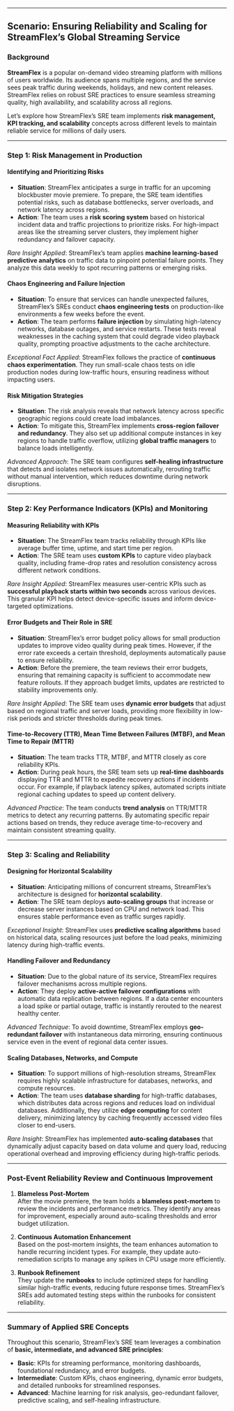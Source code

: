 
---

## Scenario: Ensuring Reliability and Scaling for StreamFlex’s Global Streaming Service

### Background
**StreamFlex** is a popular on-demand video streaming platform with millions of users worldwide. Its audience spans multiple regions, and the service sees peak traffic during weekends, holidays, and new content releases. StreamFlex relies on robust SRE practices to ensure seamless streaming quality, high availability, and scalability across all regions.

Let’s explore how StreamFlex’s SRE team implements **risk management, KPI tracking, and scalability** concepts across different levels to maintain reliable service for millions of daily users.

---

### Step 1: Risk Management in Production

#### Identifying and Prioritizing Risks
- **Situation**: StreamFlex anticipates a surge in traffic for an upcoming blockbuster movie premiere. To prepare, the SRE team identifies potential risks, such as database bottlenecks, server overloads, and network latency across regions.
- **Action**: The team uses a **risk scoring system** based on historical incident data and traffic projections to prioritize risks. For high-impact areas like the streaming server clusters, they implement higher redundancy and failover capacity.

*Rare Insight Applied*: StreamFlex’s team applies **machine learning-based predictive analytics** on traffic data to pinpoint potential failure points. They analyze this data weekly to spot recurring patterns or emerging risks.

#### Chaos Engineering and Failure Injection
- **Situation**: To ensure that services can handle unexpected failures, StreamFlex’s SREs conduct **chaos engineering tests** on production-like environments a few weeks before the event.
- **Action**: The team performs **failure injection** by simulating high-latency networks, database outages, and service restarts. These tests reveal weaknesses in the caching system that could degrade video playback quality, prompting proactive adjustments to the cache architecture.

*Exceptional Fact Applied*: StreamFlex follows the practice of **continuous chaos experimentation**. They run small-scale chaos tests on idle production nodes during low-traffic hours, ensuring readiness without impacting users.

#### Risk Mitigation Strategies
- **Situation**: The risk analysis reveals that network latency across specific geographic regions could create load imbalances. 
- **Action**: To mitigate this, StreamFlex implements **cross-region failover and redundancy**. They also set up additional compute instances in key regions to handle traffic overflow, utilizing **global traffic managers** to balance loads intelligently.

*Advanced Approach*: The SRE team configures **self-healing infrastructure** that detects and isolates network issues automatically, rerouting traffic without manual intervention, which reduces downtime during network disruptions.

---

### Step 2: Key Performance Indicators (KPIs) and Monitoring

#### Measuring Reliability with KPIs
- **Situation**: The StreamFlex team tracks reliability through KPIs like average buffer time, uptime, and start time per region.
- **Action**: The SRE team uses **custom KPIs** to capture video playback quality, including frame-drop rates and resolution consistency across different network conditions.

*Rare Insight Applied*: StreamFlex measures user-centric KPIs such as **successful playback starts within two seconds** across various devices. This granular KPI helps detect device-specific issues and inform device-targeted optimizations.

#### Error Budgets and Their Role in SRE
- **Situation**: StreamFlex’s error budget policy allows for small production updates to improve video quality during peak times. However, if the error rate exceeds a certain threshold, deployments automatically pause to ensure reliability.
- **Action**: Before the premiere, the team reviews their error budgets, ensuring that remaining capacity is sufficient to accommodate new feature rollouts. If they approach budget limits, updates are restricted to stability improvements only.

*Rare Insight Applied*: The SRE team uses **dynamic error budgets** that adjust based on regional traffic and server loads, providing more flexibility in low-risk periods and stricter thresholds during peak times.

#### Time-to-Recovery (TTR), Mean Time Between Failures (MTBF), and Mean Time to Repair (MTTR)
- **Situation**: The team tracks TTR, MTBF, and MTTR closely as core reliability KPIs.
- **Action**: During peak hours, the SRE team sets up **real-time dashboards** displaying TTR and MTTR to expedite recovery actions if incidents occur. For example, if playback latency spikes, automated scripts initiate regional caching updates to speed up content delivery.

*Advanced Practice*: The team conducts **trend analysis** on TTR/MTTR metrics to detect any recurring patterns. By automating specific repair actions based on trends, they reduce average time-to-recovery and maintain consistent streaming quality.

---

### Step 3: Scaling and Reliability

#### Designing for Horizontal Scalability
- **Situation**: Anticipating millions of concurrent streams, StreamFlex’s architecture is designed for **horizontal scalability**.
- **Action**: The SRE team deploys **auto-scaling groups** that increase or decrease server instances based on CPU and network load. This ensures stable performance even as traffic surges rapidly.

*Exceptional Insight*: StreamFlex uses **predictive scaling algorithms** based on historical data, scaling resources just before the load peaks, minimizing latency during high-traffic events.

#### Handling Failover and Redundancy
- **Situation**: Due to the global nature of its service, StreamFlex requires failover mechanisms across multiple regions.
- **Action**: They deploy **active-active failover configurations** with automatic data replication between regions. If a data center encounters a load spike or partial outage, traffic is instantly rerouted to the nearest healthy center.

*Advanced Technique*: To avoid downtime, StreamFlex employs **geo-redundant failover** with instantaneous data mirroring, ensuring continuous service even in the event of regional data center issues.

#### Scaling Databases, Networks, and Compute
- **Situation**: To support millions of high-resolution streams, StreamFlex requires highly scalable infrastructure for databases, networks, and compute resources.
- **Action**: The team uses **database sharding** for high-traffic databases, which distributes data across regions and reduces load on individual databases. Additionally, they utilize **edge computing** for content delivery, minimizing latency by caching frequently accessed video files closer to end-users.

*Rare Insight*: StreamFlex has implemented **auto-scaling databases** that dynamically adjust capacity based on data volume and query load, reducing operational overhead and improving efficiency during high-traffic periods.

---

### Post-Event Reliability Review and Continuous Improvement

1. **Blameless Post-Mortem**  
   After the movie premiere, the team holds a **blameless post-mortem** to review the incidents and performance metrics. They identify any areas for improvement, especially around auto-scaling thresholds and error budget utilization.

2. **Continuous Automation Enhancement**  
   Based on the post-mortem insights, the team enhances automation to handle recurring incident types. For example, they update auto-remediation scripts to manage any spikes in CPU usage more efficiently.

3. **Runbook Refinement**  
   They update the **runbooks** to include optimized steps for handling similar high-traffic events, reducing future response times. StreamFlex’s SREs add automated testing steps within the runbooks for consistent reliability.

---

### Summary of Applied SRE Concepts

Throughout this scenario, StreamFlex’s SRE team leverages a combination of **basic, intermediate, and advanced SRE principles**:

- **Basic**: KPIs for streaming performance, monitoring dashboards, foundational redundancy, and error budgets.
- **Intermediate**: Custom KPIs, chaos engineering, dynamic error budgets, and detailed runbooks for streamlined responses.
- **Advanced**: Machine learning for risk analysis, geo-redundant failover, predictive scaling, and self-healing infrastructure.
